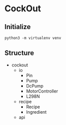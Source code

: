 # CockOut

## Initialize
`python3 -m virtualenv venv` 

## Structure
- cockout
  - io
    - Pin
    - Pump
    - DcPump
    - MotorController
    - L298N
  - recipe
    - Recipe
    - Ingredient
  - api
